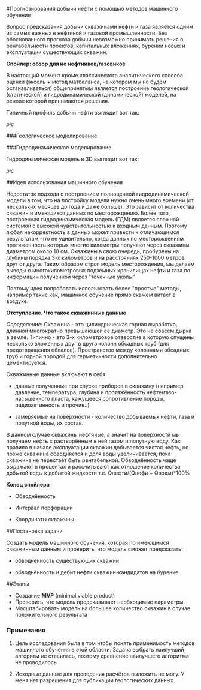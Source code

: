 #Прогнозирования добычи нефти с помощью методов машинного обучения

Вопрос предсказания добычи скважинами нефти и газа  является одним из самых важных  в нефтяной и газовой промышленности. Без обоснованного прогноза добычи невозможно принимать решения о рентабельности проектов, капитальных вложениях, бурении новых и эксплуатации существующих скважин.

**Спойлер: обзор для не нефтников/газовиков**

В настоящий момент кроме классического аналитического способа оценки  (эксель + метод матбаланса, на котором мы не будем останавливаться) общепринятым является построение геологической (статической) и гидродинамической (динамической) моделей, на основе которой принимаются решения.

Типичный профиль добычи нефти выглядит вот так:

*pic*

###Геологическое моделирование

###Гидродинамическое моделирование

Гидродинамическая модель в 3D выглядит вот так:

*pic*

##Идея использования машинного обучения

Недостаток подхода с построением полноценной гидродинамической модели в том, что на постройку модели нужно очень много времени (от нескольких месяцев до года и даже больше). Это зависит от количества скважин и имеющихся данных по месторождению. Более того, построенная гидродинамическая модель (ГДМ) является сложной системой с высокой чувствительностью к входным данным. Поэтому любая некорректность в данных может привести к отличающимся результатам, что не удивительно, когда данных по месторождениям протяженность которых многие километры получают через скважины диаметром около 10 см. Скважины в свою очередь, пробурены на глубины порядка 3-х километров и на расстояниях 250-1000 метров друг от друга. Таким образом строя модель месторождения, мы делаем выводы о многокилометровых подземных хранилищах нефти и газа по информации полученной через "точечные уколы"

Поэтому идея попробовать использовать более "простые" методы, например такие как, машинное обучение прямо скажем витает в воздухе.

**Отступление. Что такое скважинные данные**

*Определение*: Скважина - это цилиндрическая горная выработка, длинной многократно превышающей её диаметр. Это не совсем дырка в земле. Типично - это 3-х километровое отверстие в которую спущены несколько вложенных друг в друга колонн обсадных труб (для предотвращения обвалов). Пространство между колоннами обсадных труб и горной породой для герметичности дополнительно цементируется.

Скважинные данные включают в себя:

* данные полученные при спуске приборов в скважину (например давление, температура, глубина и протяжённость нефте/газо-насыщенного пласта, кажущееся сопротивление породы, радиоактивность и прочие..),

* замеряемые на поверхности - количество добываемых нефти, газа и попутной воды, их состав.


В данном случае скважины нефтяные, а значит на поверхности мы получаем нефть с растворённым в ней газом и попутную воду. Как правило в начале эксплуатации скважин добывается чистая нефть, но позже скважина обводняется и доля воды увеличивается, пока скважина не перестаёт быть рентабельной. Обводнённость чаще выражают в процентах и рассчитывают как отношение количества добытой воды к добытой жидкости т.е. Qнефти/(Qнефи + Qводы)*100%

**Конец спойлера**

- Обводнённость

- Интервал перфорации
- Координаты скважины

##Постановка задачи

Создать модель машинного обучения, которая по имеющимся скважинным данным и проверить, что модель сможет предсказать:

- обводнённость существующих скважин

- обводнённость и дебит нефти скважин-кандидатов на бурение

##Этапы

- Создание **MVP** (minimal viable product)
- Проверить, что модель предсказывает необходимые параметры.
- Масштабировать модель на большее количество скважин в случае положительного результата













### Примечания

1. Цель исследования была в том чтобы понять применимость методов машинного обучения в этой области. Задача выбрать наилучший алгоритм не ставилась, поэтому сравнение наилучшего алгоритма не проводилось

2. Исходные данные для проведения расчётов выложить не могу. У меня нет разрешения для публикации геологических данных.